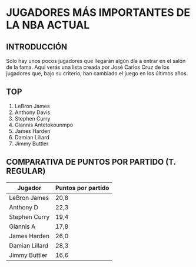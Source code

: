 # JUGADORES MÁS IMPORTANTES DE LA NBA ACTUAL

## INTRODUCCIÓN 
Solo hay unos pocos jugadores que llegarán algún día a entrar en el salón de la fama. Aquí verás una lista creada por José Carlos Cruz de 
los jugadores que, bajo su criterio, han cambiado el juego en los últimos años.

## TOP
1. LeBron James
2. Anthony Davis
3. Stephen Curry
4. Giannis Antetokounmpo
5. James Harden
6. Damian Lillard
7. Jimmy Buttler 

## COMPARATIVA DE PUNTOS POR PARTIDO (T. REGULAR)

  Jugador    | Puntos por partido
------------ | ------------------
LeBron James | 20,8
Anthony D | 22,3
Stephen Curry | 19,4
Giannis A | 17,8
James Harden | 26,0
Damian Lillard | 28,3
Jimmy Buttler | 16,6
